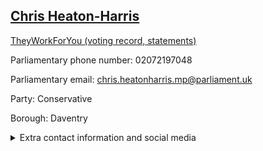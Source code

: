 ## <a href="https://members.parliament.uk/member/3977/contact">Chris Heaton-Harris</a>

<a href="https://www.theyworkforyou.com/mp/24841/chris_heaton-harris/daventry">TheyWorkForYou (voting record, statements)</a> 

Parliamentary phone number: 02072197048 

Parliamentary email: chris.heatonharris.mp@parliament.uk 

Party: Conservative 

Borough: Daventry 

<details><summary>Extra contact information and social media</summary> 
<li>Website: http://www.heatonharris.com/</li>
<li>Twitter: https://twitter.com/chhcalling</li>
<li>Constituency office phone number:</li>
<li>Constituency office email:</li>
<li>Facebook: https://facebook.com/chhcalling/</li>
<li>Instagram:</li>
<li>Youtube:</li>
<li>Linkedin:</li>
<li>Government department phone number:</li>
<li>Government department email:</li>
<li>Threads:</li>
<li>Party office phone number:</li>
<li>Party office email:</li>
<li>Tiktok:</li>
</details>